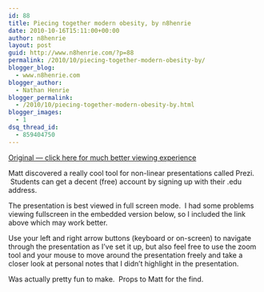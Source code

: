 ```yaml
---
id: 88
title: Piecing together modern obesity, by n8henrie
date: 2010-10-16T15:11:00+00:00
author: n8henrie
layout: post
guid: http://www.n8henrie.com/?p=88
permalink: /2010/10/piecing-together-modern-obesity-by/
blogger_blog:
  - www.n8henrie.com
blogger_author:
  - Nathan Henrie
blogger_permalink:
  - /2010/10/piecing-together-modern-obesity-by.html
blogger_images:
  - 1
dsq_thread_id:
  - 859404750
---
```

<div>
  <p>
    <a href="http://prezi.com/wt1momobwqed/n8henries-unified-theory-of-modern-obesity/?auth_key=46d4f5da80c857962ef817be3c6ff18c298ae37a" title="Original hosted at prezi.com">Original &#8212; click here for much better viewing experience</a>
  </p>
  
  <p>
    Matt discovered a really cool tool for non-linear presentations called Prezi.  Students can get a decent (free) account by signing up with their .edu address.
  </p>
  
  <p>
    The presentation is best viewed in full screen mode.  I had some problems viewing fullscreen in the embedded version below, so I included the link above which may work better.
  </p>
  
  <p>
    Use your left and right arrow buttons (keyboard or on-screen) to navigate through the presentation as I&#8217;ve set it up, but also feel free to use the zoom tool and your mouse to move around the presentation freely and take a closer look at personal notes that I didn&#8217;t highlight in the presentation.
  </p>
  
  <p>
    Was actually pretty fun to make.  Props to Matt for the find.
  </p>
  
  <p>
     
  </p>
  
  <p>
  </p>
</div>

<div>
</div>